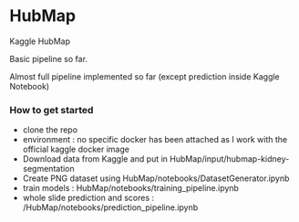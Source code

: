 # HubMap
Kaggle HubMap


Basic pipeline so far.

Almost full pipeline implemented so far (except prediction inside Kaggle Notebook)


### How to get started

- clone the repo
- environment : no specific docker has been attached as I work with the official kaggle docker image
- Download data from Kaggle and put in HubMap/input/hubmap-kidney-segmentation
- Create PNG dataset using HubMap/notebooks/DatasetGenerator.ipynb
- train models : HubMap/notebooks/training_pipeline.ipynb
- whole slide prediction and scores : /HubMap/notebooks/prediction_pipeline.ipynb